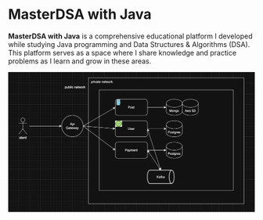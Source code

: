 # MasterDSA with Java

**MasterDSA with Java** is a comprehensive educational platform I developed while studying Java programming and Data Structures & Algorithms (DSA). This platform serves as a space where I share knowledge and practice problems as I learn and grow in these areas.

![MasterDsa Diagram](./masterdsa.png)
